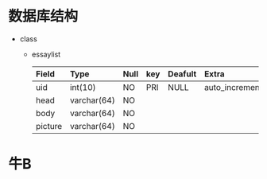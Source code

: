 # 数据库结构
* class
  * essaylist

    | Field | Type      | Null | key | Deafult | Extra        |
    |:----- |:----------|:-----|:----|:--------|:-------------|
    |uid    |int(10)    |NO    |PRI  |NULL     |auto_increment|
    |head   |varchar(64)|NO    |     |         |              |
    |body   |varchar(64)|NO    |     |         |              |
    |picture|varchar(64)|NO    |     |         |              |

# 牛B